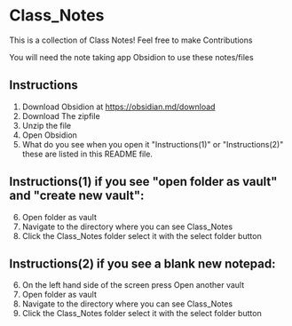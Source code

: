 # Class_Notes
This is a collection of Class Notes! Feel free to make Contributions

You will need the note taking app Obsidion to use these notes/files

Instructions
----------------
1. Download Obsidion at https://obsidian.md/download
2. Download The zipfile
3. Unzip the file
4. Open Obsidion
5. What do you see when you open it "Instructions(1)" or "Instructions(2)" these are listed in this README file.


Instructions(1) if you see "open folder as vault" and "create new vault":
-------------------------------
6. Open folder as vault
7. Navigate to the directory where you can see Class_Notes
8. Click the Class_Notes folder select it with the select folder button

Instructions(2) if you see a blank new notepad:
-------------------------------
6. On the left hand side of the screen press Open another vault
7. Open folder as vault
8. Navigate to the directory where you can see Class_Notes
9. Click the Class_Notes folder select it with the select folder button
